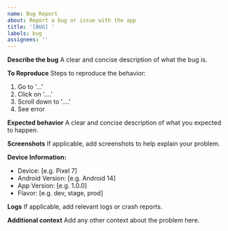 ```yaml
---
name: Bug Report
about: Report a bug or issue with the app
title: '[BUG] '
labels: bug
assignees: ''
---
```


**Describe the bug**
A clear and concise description of what the bug is.

**To Reproduce**
Steps to reproduce the behavior:
1. Go to '...'
2. Click on '....'
3. Scroll down to '....'
4. See error

**Expected behavior**
A clear and concise description of what you expected to happen.

**Screenshots**
If applicable, add screenshots to help explain your problem.

**Device Information:**
 - Device: [e.g. Pixel 7]
 - Android Version: [e.g. Android 14]
 - App Version: [e.g. 1.0.0]
 - Flavor: [e.g. dev, stage, prod]

**Logs**
If applicable, add relevant logs or crash reports.

**Additional context**
Add any other context about the problem here.
